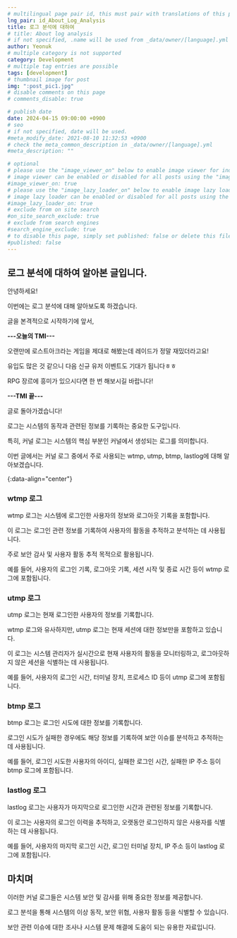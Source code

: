 ```yaml
---
# multilingual page pair id, this must pair with translations of this page. (This name must be unique)
lng_pair: id_About_Log_Analysis
title: 로그 분석에 대하여
# title: About log analysis
# if not specified, .name will be used from _data/owner/[language].yml
author: Yeonuk
# multiple category is not supported
category: Development
# multiple tag entries are possible
tags: [development]
# thumbnail image for post
img: ":post_pic1.jpg"
# disable comments on this page
# comments_disable: true

# publish date
date: 2024-04-15 09:00:00 +0900
# seo
# if not specified, date will be used.
#meta_modify_date: 2021-08-10 11:32:53 +0900
# check the meta_common_description in _data/owner/[language].yml
#meta_description: ""

# optional
# please use the "image_viewer_on" below to enable image viewer for individual pages or posts (_posts/ or [language]/_posts folders).
# image viewer can be enabled or disabled for all posts using the "image_viewer_posts: true" setting in _data/conf/main.yml.
#image_viewer_on: true
# please use the "image_lazy_loader_on" below to enable image lazy loader for individual pages or posts (_posts/ or [language]/_posts folders).
# image lazy loader can be enabled or disabled for all posts using the "image_lazy_loader_posts: true" setting in _data/conf/main.yml.
#image_lazy_loader_on: true
# exclude from on site search
#on_site_search_exclude: true
# exclude from search engines
#search_engine_exclude: true
# to disable this page, simply set published: false or delete this file
#published: false
---
```


<!-- outline-start -->

## 로그 분석에 대하여 알아본 글입니다.

안녕하세요!

이번에는 로그 분석에 대해 알아보도록 하겠습니다.

글을 본격적으로 시작하기에 앞서,

**---오늘의 TMI---**

오랜만에 로스트아크라는 게임을 제대로 해봤는데 레이드가 정말 재밌더라고요!

유입도 많은 것 같으니 다음 신규 유저 이벤트도 기대가 됩니다ㅎㅎ

RPG 장르에 흥미가 있으시다면 한 번 해보시길 바랍니다!

**---TMI 끝---**

글로 돌아가겠습니다!

로그는 시스템의 동작과 관련된 정보를 기록하는 중요한 도구입니다.

특히, 커널 로그는 시스템의 핵심 부분인 커널에서 생성되는 로그를 의미합니다.

이번 글에서는 커널 로그 중에서 주로 사용되는 wtmp, utmp, btmp, lastlog에 대해 알아보겠습니다.

{:data-align="center"}

<!-- outline-end -->

### wtmp 로그

wtmp 로그는 시스템에 로그인한 사용자의 정보와 로그아웃 기록을 포함합니다.

이 로그는 로그인 관련 정보를 기록하여 사용자의 활동을 추적하고 분석하는 데 사용됩니다.

주로 보안 감사 및 사용자 활동 추적 목적으로 활용됩니다.

예를 들어, 사용자의 로그인 기록, 로그아웃 기록, 세션 시작 및 종료 시간 등이 wtmp 로그에 포함됩니다.

### utmp 로그

utmp 로그는 현재 로그인한 사용자의 정보를 기록합니다.

wtmp 로그와 유사하지만, utmp 로그는 현재 세션에 대한 정보만을 포함하고 있습니다.

이 로그는 시스템 관리자가 실시간으로 현재 사용자의 활동을 모니터링하고, 로그아웃하지 않은 세션을 식별하는 데 사용됩니다.

예를 들어, 사용자의 로그인 시간, 터미널 장치, 프로세스 ID 등이 utmp 로그에 포함됩니다.

### btmp 로그

btmp 로그는 로그인 시도에 대한 정보를 기록합니다.

로그인 시도가 실패한 경우에도 해당 정보를 기록하여 보안 이슈를 분석하고 추적하는 데 사용됩니다.

예를 들어, 로그인 시도한 사용자의 아이디, 실패한 로그인 시간, 실패한 IP 주소 등이 btmp 로그에 포함됩니다.

### lastlog 로그

lastlog 로그는 사용자가 마지막으로 로그인한 시간과 관련된 정보를 기록합니다.

이 로그는 사용자의 로그인 이력을 추적하고, 오랫동안 로그인하지 않은 사용자를 식별하는 데 사용됩니다.

예를 들어, 사용자의 마지막 로그인 시간, 로그인 터미널 장치, IP 주소 등이 lastlog 로그에 포함됩니다.

## 마치며

이러한 커널 로그들은 시스템 보안 및 감사를 위해 중요한 정보를 제공합니다.

로그 분석을 통해 시스템의 이상 동작, 보안 위협, 사용자 활동 등을 식별할 수 있습니다.

보안 관련 이슈에 대한 조사나 시스템 문제 해결에 도움이 되는 유용한 자료입니다.
